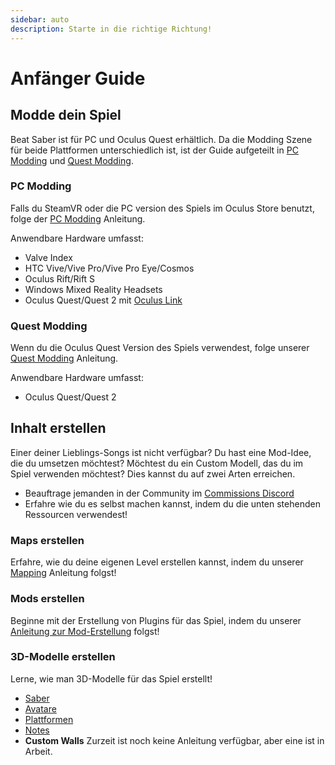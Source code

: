 ```yaml
---
sidebar: auto 
description: Starte in die richtige Richtung!
---
```


# Anfänger Guide

## Modde dein Spiel
Beat Saber ist für PC und Oculus Quest erhältlich. Da die Modding Szene für beide Plattformen unterschiedlich ist, ist der Guide aufgeteilt in [PC Modding](#pc-modding) und [Quest Modding](#quest-modding).

### PC Modding
Falls du SteamVR oder die PC version des Spiels im Oculus Store benutzt, folge der [PC Modding](./pc-modding.md) Anleitung.

Anwendbare Hardware umfasst:

* Valve Index
* HTC Vive/Vive Pro/Vive Pro Eye/Cosmos
* Oculus Rift/Rift S
* Windows Mixed Reality Headsets
* Oculus Quest/Quest 2 mit [Oculus Link](https://support.oculus.com/444256562873335/)

### Quest Modding
Wenn du die Oculus Quest Version des Spiels verwendest, folge unserer [Quest Modding](./quest-modding.md) Anleitung.

Anwendbare Hardware umfasst:

* Oculus Quest/Quest 2

## Inhalt erstellen
Einer deiner Lieblings-Songs ist nicht verfügbar? Du hast eine Mod-Idee, die du umsetzen möchtest? Möchtest du ein Custom Modell, das du im Spiel verwenden möchtest? Dies kannst du auf zwei Arten erreichen.

* Beauftrage jemanden in der Community im [Commissions Discord](/)
* Erfahre wie du es selbst machen kannst, indem du die unten stehenden Ressourcen verwendest!

### Maps erstellen
Erfahre, wie du deine eigenen Level erstellen kannst, indem du unserer [Mapping](./mapping/) Anleitung folgst!

### Mods erstellen
Beginne mit der Erstellung von Plugins für das Spiel, indem du unserer [Anleitung zur Mod-Erstellung](./modding/) folgst!

### 3D-Modelle erstellen
Lerne, wie man 3D-Modelle für das Spiel erstellt!

* [Saber](./models/sabers-guide.md)
* [Avatare](./models/avatars-guide.md)
* [Plattformen](./models/platforms-guide.md)
* [Notes](./models/notes-guide.md)
* **Custom Walls** Zurzeit ist noch keine Anleitung verfügbar, aber eine ist in Arbeit.
